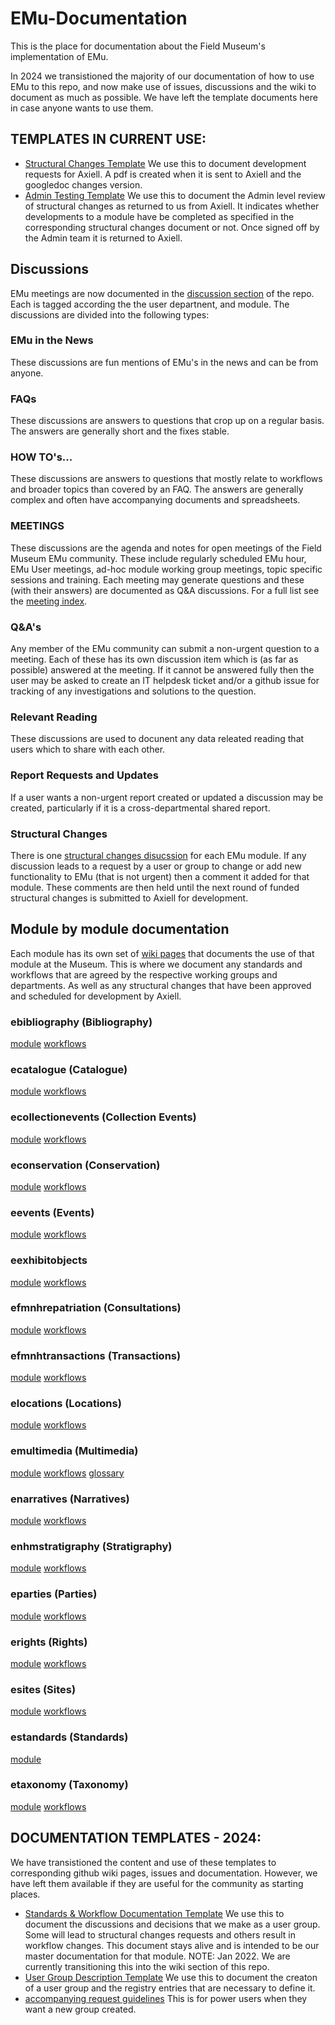 # EMu-Documentation
This is the place for documentation about the Field Museum's implementation of EMu. 

In 2024 we transistioned the majority of our documentation of how to use EMu to this repo, and now make use of issues, discussions and the wiki to document as much as possible. We have left the template documents here in case anyone wants to use them.
## TEMPLATES IN CURRENT USE:
- [Structural Changes Template](https://docs.google.com/document/d/19V6rYzCPe8_u5-JhoCf-sQ0zVDubF9xSHYqApmSaMaA/)
We use this to document development requests for Axiell. A pdf is created when it is sent to Axiell and the googledoc changes version.
- [Admin Testing Template](https://docs.google.com/document/d/16xxeky2kTEMUM4eW1GPQRQFUvvwUsG-gPhuRFNUWUa0/)
We use this to document the Admin level review of structural changes as returned to us from Axiell. It indicates whether developments to a module have be completed as specified in the corresponding structural changes document or not. Once signed off by the Admin team it is returned to Axiell.

## Discussions
EMu meetings are now documented in the [discussion section](https://github.com/fieldmuseum/EMu-Documentation/discussions) of the repo. Each is tagged according the the user departnent, and module. The discussions are divided into the following types:
### EMu in the News
  These discussions are fun mentions of EMu's in the news and can be from anyone.
### FAQs
  These discussions are answers to questions that crop up on a regular basis. The answers are generally short and the fixes stable.
### HOW TO's...
  These discussions are answers to questions that mostly relate to workflows and broader topics than covered by an FAQ. The answers are generally complex and often have accompanying documents and spreadsheets.
### MEETINGS
  These discussions are the agenda and notes for open meetings of the Field Museum EMu community. These include regularly scheduled EMu hour, EMu User meetings, ad-hoc module working group meetings, topic specific sessions and training. Each meeting may generate questions and these (with their answers) are documented as Q&A discussions. For a full list see the [meeting index](https://github.com/fieldmuseum/EMu-Documentation/discussions/1050).
### Q&A's
  Any member of the EMu community can submit a non-urgent question to a meeting. Each of these has its own discussion item which is (as far as possible) answered at the meeting. If it cannot be answered fully then the user may be asked to create an IT helpdesk ticket and/or a github issue for tracking of any investigations and solutions to the question. 
### Relevant Reading
  These discussions are used to docunent any data releated reading that users which to share with each other.
### Report Requests and Updates
  If a user wants a non-urgent report created or updated a discussion may be created, particularly if it is a cross-departmental shared report.
### Structural Changes
  There is one [structural changes disucssion](https://github.com/fieldmuseum/EMu-Documentation/discussions/categories/structural-changes) for each EMu module. If any discussion leads to a request by a user or group to change or add new functionality to EMu (that is not urgent) then a comment it added for that module. These comments are then held until the next round of funded structural changes is submitted to Axiell for development.

## Module by module documentation
Each module has its own set of [wiki pages](https://github.com/fieldmuseum/EMu-Documentation/wiki) that documents the use of that module at the Museum. This is where we document any standards and workflows that are agreed by the respective working groups and departments. As well as any structural changes that have been approved and scheduled for development by Axiell.
### ebibliography (Bibliography)
[module](https://github.com/fieldmuseum/EMu-Documentation/wiki/ebibliography-module) [workflows](https://github.com/fieldmuseum/EMu-Documentation/wiki/ebibliography-workflows)
### ecatalogue (Catalogue)
[module](https://github.com/fieldmuseum/EMu-Documentation/wiki/ecatalogue-module) [workflows](https://github.com/fieldmuseum/EMu-Documentation/wiki/ecatalogue-workflows)
### ecollectionevents (Collection Events)
[module](https://github.com/fieldmuseum/EMu-Documentation/wiki/ecollectionevents-module) [workflows](https://github.com/fieldmuseum/EMu-Documentation/wiki/ecollectionevents-workflows)
### econservation (Conservation)
[module](https://github.com/fieldmuseum/EMu-Documentation/wiki/econservation-module) [workflows](https://github.com/fieldmuseum/EMu-Documentation/wiki/econservation-workflows)
### eevents (Events)
[module](https://github.com/fieldmuseum/EMu-Documentation/wiki/eevents-module) [workflows](https://github.com/fieldmuseum/EMu-Documentation/wiki/eevents-workflows)
### eexhibitobjects
[module](https://github.com/fieldmuseum/EMu-Documentation/wiki/eexhibitobjects-module) [workflows](https://github.com/fieldmuseum/EMu-Documentation/wiki/eexhibitobjects-workflows)
### efmnhrepatriation (Consultations)
[module](https://github.com/fieldmuseum/EMu-Documentation/wiki/efmnhrepatriation-module) [workflows](https://github.com/fieldmuseum/EMu-Documentation/wiki/efmnhrepatriation-workflows)
### efmnhtransactions (Transactions)
[module](https://github.com/fieldmuseum/EMu-Documentation/wiki/efmnhtransactions-module) [workflows](https://github.com/fieldmuseum/EMu-Documentation/wiki/efmnhtransactions-workflows)
### elocations (Locations)
[module](https://github.com/fieldmuseum/EMu-Documentation/wiki/elocations-module) [workflows](https://github.com/fieldmuseum/EMu-Documentation/wiki/elocations-workflows)
### emultimedia (Multimedia)
[module](https://github.com/fieldmuseum/EMu-Documentation/wiki/emultimedia-module) [workflows](https://github.com/fieldmuseum/EMu-Documentation/wiki/emultimedia-workflows) [glossary](https://github.com/fieldmuseum/EMu-Documentation/wiki/emultimedia-glossary)
### enarratives (Narratives)
[module](https://github.com/fieldmuseum/EMu-Documentation/wiki/enarratives-module) [workflows](https://github.com/fieldmuseum/EMu-Documentation/wiki/enarratives-workflows)
### enhmstratigraphy (Stratigraphy)
[module](https://github.com/fieldmuseum/EMu-Documentation/wiki/enhmstratigraphy-module) [workflows](https://github.com/fieldmuseum/EMu-Documentation/wiki/enhmstratigraphy-workflows)
### eparties (Parties)
[module](https://github.com/fieldmuseum/EMu-Documentation/wiki/eparties-module) [workflows](https://github.com/fieldmuseum/EMu-Documentation/wiki/eparties-workflows)
### erights (Rights)
[module](https://github.com/fieldmuseum/EMu-Documentation/wiki/ecatalogue-module) [workflows](https://github.com/fieldmuseum/EMu-Documentation/wiki/ecatalogue-workflows)
### esites (Sites)
[module](https://github.com/fieldmuseum/EMu-Documentation/wiki/erights-module) [workflows](https://github.com/fieldmuseum/EMu-Documentation/wiki/erights-workflows)
### estandards (Standards)
[module](https://github.com/fieldmuseum/EMu-Documentation/wiki/estandards-module)
### etaxonomy (Taxonomy)
[module](https://github.com/fieldmuseum/EMu-Documentation/wiki/etaxonomy-module) [workflows](https://github.com/fieldmuseum/EMu-Documentation/wiki/etaxonomy-workflows)


## DOCUMENTATION TEMPLATES - 2024: 
We have transistioned the content and use of these templates to corresponding github wiki pages, issues and documentation. However, we have left them available if they are useful for the community as starting places.
- [Standards & Workflow Documentation Template](https://docs.google.com/document/d/1L-lFa4STSxdCT8pe1EamQRyEgPI-yjHyAJ2L0id-170/)
We use this to document the discussions and decisions that we make as a user group. Some will lead to structural changes requests and others result in workflow changes. This document stays alive and is intended to be our master documentation for that module.  NOTE: Jan 2022. We are currently transitioning this into the wiki section of this repo.
- [User Group Description Template](https://docs.google.com/document/d/1iJ2I_X79dxPpbptJXkG3lYbekszdSqJL5P5yLTYly_o/)
We use this to document the creaton of a user group and the registry entries that are necessary to define it. 
- [accompanying request guidelines](https://docs.google.com/document/d/1K-kkldur2nQ4umQsbCT7DSPKiyZ9bquaXsC8ngLay98/) 
This is for power users when they want a new group created.



